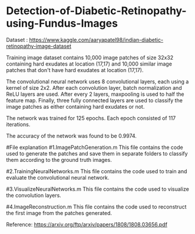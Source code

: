 # Detection-of-Diabetic-Retinopathy-using-Fundus-Images
Dataset : https://www.kaggle.com/aaryapatel98/indian-diabetic-retinopathy-image-dataset

Training image dataset contains 10,000 image patches of size 32x32 containing hard exudates at location (17,17) and 10,000 similar image patches that don't have hard exudates at location (17,17).

The convolutional neural network uses 8 convolutional layers, each using a kernel of size 2x2. After each convolution layer, batch normalization and ReLU layers are used. After every 2 layers, maxpooling is used to half the feature map. Finally, three fully connected layers are used to classify the image patches as either containing hard exudates or not.

The network was trained for 125 epochs. Each epoch consisted of 117 iterations.

The accuracy of the network was found to be 0.9974.

#File explanation
#1.ImagePatchGeneration.m
This file contains the code used to generate the patches and save them in separate folders to classify them according to the ground truth images.

#2.TrainingNeuralNetworks.m
This file contains the code used to train and evaluate the convolutional neural network.

#3.VisualizeNeuralNetworks.m
This file contains the code used to visualize the convolution layers.

#4.ImageReconstruction.m
This file contains the code used to reconstruct the first image from the patches generated.

Reference: https://arxiv.org/ftp/arxiv/papers/1808/1808.03656.pdf
